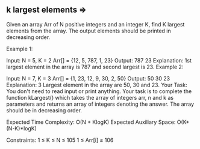k largest elements   =>
------------------


Given an array Arr of N positive integers and an integer K, find K largest elements from the array.  The output elements should be printed in decreasing order.

Example 1:

Input:
N = 5, K = 2
Arr[] = {12, 5, 787, 1, 23}
Output: 787 23
Explanation: 1st largest element in the
array is 787 and second largest is 23.
Example 2:

Input:
N = 7, K = 3
Arr[] = {1, 23, 12, 9, 30, 2, 50}
Output: 50 30 23
Explanation: 3 Largest element in the
array are 50, 30 and 23.
Your Task:
You don't need to read input or print anything. Your task is to complete the function kLargest() which takes the array of integers arr, n and k as parameters and returns an array of integers denoting the answer. The array should be in decreasing order.

Expected Time Complexity: O(N + KlogK)
Expected Auxiliary Space: O(K+(N-K)*logK)

Constraints:
1 ≤ K ≤ N ≤ 105
1 ≤ Arr[i] ≤ 106
 
